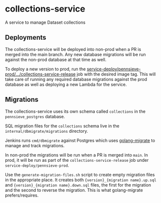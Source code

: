# collections-service

A service to manage Dataset collections

## Deployments

The collections-service will be deployed into non-prod when a PR is merged into the main branch. Any new
database migrations will be run against the non-prod database at that time as well.

To deploy a new version to prod, run the
[service-deploy/pennsieve-prod/.../collections-service-release](https://jenkins.pennsieve.cc/job/service-deploy/job/pennsieve-prod/job/us-east-1/job/prod-vpc-use1/job/prod/job/collections-service-release/)
job with the desired image tag. This will take care of running any required database migrations against the prod
database as well as deploying a new Lambda for the service.

## Migrations

The collections-service uses its own schema called `collections` in the `pennsieve_postgres` database.

SQL migration files for the `collections` schema live in the `internal/dbmigrate/migrations` directory.

Jenkins runs `cmd/dbmigrate` against Postgres which uses [golang-migrate](https://github.com/golang-migrate/migrate) to
manage and track migrations.

In non-prod the migrations will be run when a PR is merged into `main`. In prod, it will be run as part of the
`collections-service-release` job under `service-deploy/pennsieve-prod`.

Use the `generate-migration-files.sh` script to create empty migration files in the appropriate place. It creates both
`{version}_{migration name}.up.sql` and `{version}_{migration name}.down.sql` files, the first for the migration
and the second to reverse the migration. This is what golang-migrate prefers/requires.
